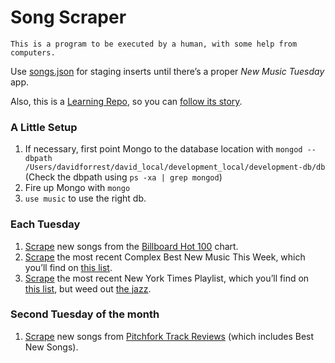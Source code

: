 # Song Scraper

`This is a program to be executed by a human, with some help from computers.`

Use [songs.json](https://github.com/davidforrest/Song-Scraper/blob/master/songs.json) for staging inserts until there’s a proper *New Music Tuesday* app.

Also, this is a [Learning Repo](https://github.com/davidforrest/A-Learning-Repo), so you can [follow its story](https://github.com/davidforrest/Song-Scraper/blob/master/steps/2020-05-03-2-resuscitating-the-chart-scrapers.md).

### A Little Setup
1. If necessary, first point Mongo to the database location with `mongod --dbpath /Users/davidforrest/david_local/development_local/development-db/db` (Check the dbpath using  `ps -xa | grep mongod`)
1. Fire up Mongo with `mongo`
1. `use music` to use the right db.


### Each Tuesday

1. [Scrape](https://github.com/davidforrest/Song-Scraper/blob/master/billboard.js) new songs from the [Billboard Hot 100](https://www.billboard.com/charts/hot-100) chart.
1. [Scrape](https://github.com/davidforrest/Song-Scraper/blob/master/complex.js) the most recent Complex Best New Music This Week, which you’ll find on [this list](https://www.complex.com/music/cat/lists).
1. [Scrape]() the most recent New York Times Playlist, which you’ll find on [this list](https://www.nytimes.com/column/playlist), but weed out [the jazz](https://github.com/davidforrest/Song-Scraper/blob/master/steps/2020-05-12-1-new-music-tuesday.md#the-new-york-times-playlist).



### Second Tuesday of the month

1. [Scrape](https://github.com/davidforrest/Song-Scraper/blob/master/pitchfork.js) new songs from [Pitchfork Track Reviews](https://pitchfork.com/reviews/tracks/) (which includes Best New Songs).
